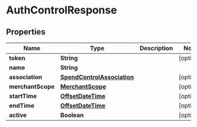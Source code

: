 
# AuthControlResponse

## Properties
Name | Type | Description | Notes
------------ | ------------- | ------------- | -------------
**token** | **String** |  |  [optional]
**name** | **String** |  | 
**association** | [**SpendControlAssociation**](SpendControlAssociation.md) |  |  [optional]
**merchantScope** | [**MerchantScope**](MerchantScope.md) |  |  [optional]
**startTime** | [**OffsetDateTime**](OffsetDateTime.md) |  |  [optional]
**endTime** | [**OffsetDateTime**](OffsetDateTime.md) |  |  [optional]
**active** | **Boolean** |  |  [optional]



